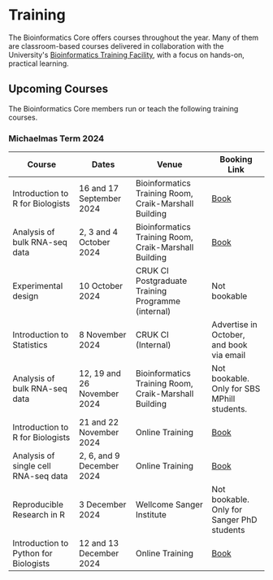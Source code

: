 # Training

The Bioinformatics Core offers courses throughout the year. Many of them are classroom-based courses delivered in collaboration with the University's [Bioinformatics Training Facility](https://bioinfotraining.bio.cam.ac.uk/), with a focus on hands-on, practical learning.

## Upcoming Courses
The Bioinformatics Core members run or teach the following training courses.

### Michaelmas Term 2024


|Course                                              |       Dates      |       Venue         | Booking Link |
|----------------------------------------------------|------------------|---------------------|--------------|
|Introduction to R for Biologists                    | 16 and 17 September 2024| Bioinformatics Training Room, Craik-Marshall Building| [Book](https://training.cam.ac.uk/bioinformatics/event/5296424)|
|Analysis of bulk RNA-seq data                       |2, 3 and 4 October 2024|Bioinformatics Training Room, Craik-Marshall Building| [Book](https://training.cam.ac.uk/bioinformatics/event/5290335)|
|Experimental design|10 October 2024|CRUK CI Postgraduate Training Programme (internal)|Not bookable|
|Introduction to Statistics| 8 November 2024| CRUK CI (Internal)| Advertise in October, and book via email|
|Analysis of bulk RNA-seq data|12, 19 and 26 November 2024|Bioinformatics Training Room, Craik-Marshall Building| Not bookable. Only for SBS MPhill students.|
|Introduction to R for Biologists|21 and 22 November 2024|Online Training| [Book](https://www.training.cam.ac.uk/bioinformatics/event/5332967)|
|Analysis of single cell RNA-seq data|2, 6, and 9 December 2024|Online Training|[Book](https://training.cam.ac.uk/bioinformatics/event/5290529)|
|Reproducible Research in R|3 December 2024|Wellcome Sanger Institute| Not bookable. Only for Sanger PhD students|
|Introduction to Python for Biologists|12 and 13 December 2024|Online Training|[Book](https://training.cam.ac.uk/bioinformatics/event/5333011)|
